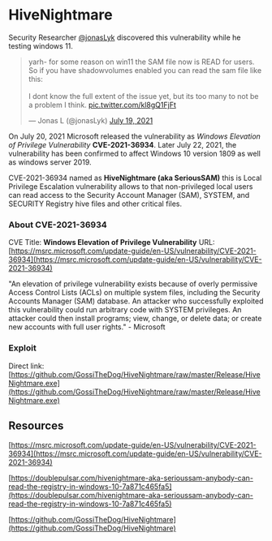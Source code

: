 #   HiveNightmare

Security Researcher [@jonasLyk](https://twitter.com/jonasLyk) discovered this vulnerability while he testing windows 11.

<blockquote class="twitter-tweet"><p lang="en" dir="ltr">yarh- for some reason on win11 the SAM file now is READ for users.<br>So if you have shadowvolumes enabled you can read the sam file like this:<br><br>I dont know the full extent of the issue yet, but its too many to not be a problem I think. <a href="https://t.co/kl8gQ1FjFt">pic.twitter.com/kl8gQ1FjFt</a></p>&mdash; Jonas L (@jonasLyk) <a href="https://twitter.com/jonasLyk/status/1417205166172950531?ref_src=twsrc%5Etfw">July 19, 2021</a></blockquote> <script async src="https://platform.twitter.com/widgets.js" charset="utf-8"></script> 


On July 20, 2021 Microsoft released the vulnerability as _Windows Elevation of Privilege Vulnerability_ __CVE-2021-36934__. Later July 22, 2021, the vulnerability has been confirmed to affect Windows 10 version 1809 as well as windows server 2019.

CVE-2021-36934 named as **HiveNightmare (aka SeriousSAM)** this is Local Privilege Escalation vulnerability allows to that non-privileged local users can read access to the Security Account Manager (SAM), SYSTEM, and SECURITY Registry hive files and other critical files.

### About CVE-2021-36934
CVE Title: **Windows Elevation of Privilege Vulnerability**
URL: [https://msrc.microsoft.com/update-guide/en-US/vulnerability/CVE-2021-36934](https://msrc.microsoft.com/update-guide/en-US/vulnerability/CVE-2021-36934)

"An elevation of privilege vulnerability exists because of overly permissive Access Control Lists (ACLs) on multiple system files, including the Security Accounts Manager (SAM) database. An attacker who successfully exploited this vulnerability could run arbitrary code with SYSTEM privileges. An attacker could then install programs; view, change, or delete data; or create new accounts with full user rights." - Microsoft

### Exploit

Direct link: [https://github.com/GossiTheDog/HiveNightmare/raw/master/Release/HiveNightmare.exe](https://github.com/GossiTheDog/HiveNightmare/raw/master/Release/HiveNightmare.exe)





## Resources

[https://msrc.microsoft.com/update-guide/en-US/vulnerability/CVE-2021-36934](https://msrc.microsoft.com/update-guide/en-US/vulnerability/CVE-2021-36934)

[https://doublepulsar.com/hivenightmare-aka-serioussam-anybody-can-read-the-registry-in-windows-10-7a871c465fa5](https://doublepulsar.com/hivenightmare-aka-serioussam-anybody-can-read-the-registry-in-windows-10-7a871c465fa5)

[https://github.com/GossiTheDog/HiveNightmare](https://github.com/GossiTheDog/HiveNightmare)
